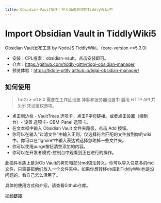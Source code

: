 ```yaml
---
title: Obsidian-Vault插件：导入Ob库到你的TiddlyWiki中
---
```


# Import Obsidian Vault in TiddlyWiki5 
 
Obsidian Vault发布工具 by NodeJS TiddlyWiki。（core-version	>=5.3.0）

* 安装：CPL搜索：obsidian-vault，点击安装即可。
* 仓库：<https://github.com/tiddly-gittly/tidgi-obsidian-manager>
* 预览体验：<https://tiddly-gittly.github.io/tidgi-obsidian-manager/>

## 如何使用

> TidGi ≥ v0.8.0 需要在工作区设置 博客和服务器设置中 启用 HTTP API 并 关闭 凭证鉴权选项。

* 点击侧边栏 - VaultTrees 选项卡，点击P字母链接。或者点击设置（控制台）- 设置 选项卡- OBM-Panel 选项卡。
* 在文本框中输入 Obsidian Vault 文件夹路径，点击 Add 按钮。
* 你可以在输入“过滤文件”中输入正则，仅选择符合匹配的文件放到你的wiki中。你可以在“ignore”中输入表达式选择忽略掉一些文件夹。
* 你可以使用purge按钮清空添加的内容。
* 你可以在开发者模式-控制台中观看到正在进行的操作。

此插件本质上是对Ob Vault的拷贝和部分md语法转义。你可以导入任意多的md文件，只需要把他们放入一个文件夹中。如果你想转移ob库到TiddlyWiki也是没问题的，看自己怎么活用了。

具体的使用方式和介绍，请查看Github仓库。

[视频链接](https://www.bilibili.com/video/BV13m4y1W7df/)